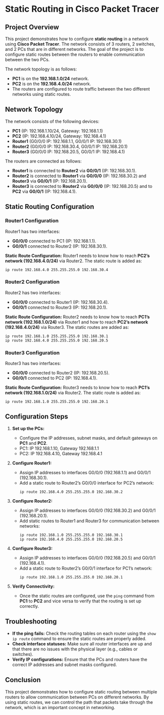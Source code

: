 # Static Routing in Cisco Packet Tracer

## Project Overview

This project demonstrates how to configure **static routing** in a network using **Cisco Packet Tracer**. The network consists of 3 routers, 2 switches, and 2 PCs that are in different networks. The goal of the project is to configure static routes between the routers to enable communication between the two PCs.

The network topology is as follows:

- **PC1** is on the **192.168.1.0/24** network.
- **PC2** is on the **192.168.4.0/24** network.
- The routers are configured to route traffic between the two different networks using static routes.

## Network Topology

The network consists of the following devices:

- **PC1** (IP: 192.168.1.10/24, Gateway: 192.168.1.1)
- **PC2** (IP: 192.168.4.10/24, Gateway: 192.168.4.1)
- **Router1** (G0/0/0 IP: 192.168.1.1, G0/0/1 IP: 192.168.30.1)
- **Router2** (G0/0/0 IP: 192.168.30.4, G0/0/1 IP: 192.168.20.1)
- **Router3** (G0/0/0 IP: 192.168.20.5, G0/0/1 IP: 192.168.4.1)

The routers are connected as follows:

- **Router1** is connected to **Router2** via **G0/0/1** (IP: 192.168.30.1).
- **Router2** is connected to **Router1** via **G0/0/0** (IP: 192.168.30.2) and **Router3** via **G0/0/1** (IP: 192.168.20.1).
- **Router3** is connected to **Router2** via **G0/0/0** (IP: 192.168.20.5) and to **PC2** via **G0/0/1** (IP: 192.168.4.1).

## Static Routing Configuration

### Router1 Configuration
Router1 has two interfaces:
- **G0/0/0** connected to PC1 (IP: 192.168.1.1).
- **G0/0/1** connected to Router2 (IP: 192.168.30.1).

**Static Route Configuration:**
Router1 needs to know how to reach **PC2’s network (192.168.4.0/24)** via Router2. The static route is added as:

```
ip route 192.168.4.0 255.255.255.0 192.168.30.4
```


### Router2 Configuration
Router2 has two interfaces:
- **G0/0/0** connected to Router1 (IP: 192.168.30.4).
- **G0/0/1** connected to Router3 (IP: 192.168.20.1).

**Static Route Configuration:**
Router2 needs to know how to reach **PC1’s network (192.168.1.0/24)** via Router1 and how to reach **PC2’s network (192.168.4.0/24)** via Router3. The static routes are added as:

```
ip route 192.168.1.0 255.255.255.0 192.168.30.1 
ip route 192.168.4.0 255.255.255.0 192.168.20.5
```
### Router3 Configuration
Router3 has two interfaces:
- **G0/0/0** connected to Router2 (IP: 192.168.20.5).
- **G0/0/1** connected to PC2 (IP: 192.168.4.1).

**Static Route Configuration:**
Router3 needs to know how to reach **PC1’s network (192.168.1.0/24)** via Router2. The static route is added as:

```
ip route 192.168.1.0 255.255.255.0 192.168.20.1
```


## Configuration Steps

1. **Set up the PCs:**
   - Configure the IP addresses, subnet masks, and default gateways on **PC1** and **PC2**.
   - PC1: IP 192.168.1.10, Gateway 192.168.1.1
   - PC2: IP 192.168.4.10, Gateway 192.168.4.1

2. **Configure Router1:**
   - Assign IP addresses to interfaces G0/0/0 (192.168.1.1) and G0/0/1 (192.168.30.1).
   - Add a static route to Router2’s G0/0/0 interface for PC2’s network:
     ```
     ip route 192.168.4.0 255.255.255.0 192.168.30.2
     ```

3. **Configure Router2:**
   - Assign IP addresses to interfaces G0/0/0 (192.168.30.2) and G0/0/1 (192.168.20.1).
   - Add static routes to Router1 and Router3 for communication between networks:
     ```
     ip route 192.168.1.0 255.255.255.0 192.168.30.1
     ip route 192.168.4.0 255.255.255.0 192.168.20.5
     ```

4. **Configure Router3:**
   - Assign IP addresses to interfaces G0/0/0 (192.168.20.5) and G0/0/1 (192.168.4.1).
   - Add a static route to Router2’s G0/0/1 interface for PC1’s network:
     ```
     ip route 192.168.1.0 255.255.255.0 192.168.20.1
     ```

5. **Verify Connectivity:**
   - Once the static routes are configured, use the `ping` command from **PC1** to **PC2** and vice versa to verify that the routing is set up correctly.

## Troubleshooting

- **If the ping fails:** Check the routing tables on each router using the `show ip route` command to ensure the static routes are properly added.
- **Check interface statuses:** Make sure all router interfaces are up and that there are no issues with the physical layer (e.g., cables or switches).
- **Verify IP configurations:** Ensure that the PCs and routers have the correct IP addresses and subnet masks configured.

## Conclusion

This project demonstrates how to configure static routing between multiple routers to allow communication between PCs on different networks. By using static routes, we can control the path that packets take through the network, which is an important concept in networking.

